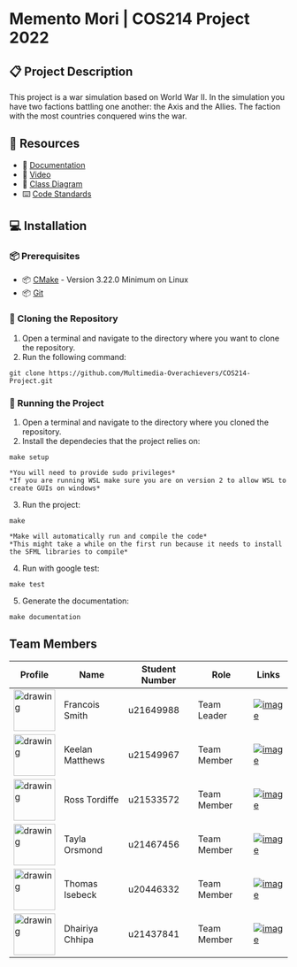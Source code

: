# Memento Mori | COS214 Project 2022
## :clipboard: Project Description
This project is a war simulation based on World War II. In the simulation you have two factions battling one another: the Axis and the Allies. The faction with the most countries conquered wins the war.

## :memo: Resources
- :bookmark_tabs: [Documentation](https://docs.google.com/document/d/1Ya7evdNcRy57eaPhburpuBTe0nAYsRKZ/edit?usp=share_link&ouid=107703581346392061394&rtpof=true&sd=true)
- :movie_camera: [Video]()
- :page_with_curl: [Class Diagram]()
- :keyboard: [Code Standards](https://github.com/Multimedia-Overachievers/COS214-Project/blob/main/Docs/DefinitiveStyleGuide.md)

## :computer: Installation
### :package: Prerequisites
- :package: [CMake](https://cmake.org/download/) - Version 3.22.0 Minimum on Linux
- :package: [Git](https://git-scm.com/downloads)
### :floppy_disk: Cloning the Repository
1. Open a terminal and navigate to the directory where you want to clone the repository.
2. Run the following command:
```
git clone https://github.com/Multimedia-Overachievers/COS214-Project.git
```
### :wrench: Running the Project
1. Open a terminal and navigate to the directory where you cloned the repository.
2. Install the dependecies that the project relies on:
```
make setup

*You will need to provide sudo privileges*
*If you are running WSL make sure you are on version 2 to allow WSL to create GUIs on windows*
```
3. Run the project:
```
make

*Make will automatically run and compile the code*
*This might take a while on the first run because it needs to install the SFML libraries to compile*
```
4. Run with google test:
```
make test
```
5. Generate the documentation:
```
make documentation
```

## Team Members

| Profile | Name | Student Number | Role | Links |
|-|-|-|-|-|
| <img src="https://lh5.googleusercontent.com/IabfHidkavHDp04KwR8dJYypb1Dg9-0ehr64bKgsAoGt3y95J5c0N20PUHZRn_PDNbQ=w2400" alt="drawing" width="75"/>| Francois Smith | u21649988 | Team Leader | [![image](https://img.shields.io/badge/GitHub-100000?style=for-the-badge&logo=github&logoColor=white "Github Profile")](https://github.com/francois-smith) |
| <img src="https://lh5.googleusercontent.com/_MrBwoCFyRyIyUyTylyJj8TCAkVc_JJ_Qnqm2zYqeWyyIrsD9r6vQUzckcLwFatuWTY=w2400" alt="drawing" width="75"/> | Keelan Matthews | u21549967| Team Member | [![image](https://img.shields.io/badge/GitHub-100000?style=for-the-badge&logo=github&logoColor=white "Github Profile")](https://github.com/Keelan-Matthews) |
|<img src="https://lh5.googleusercontent.com/AZP3G6vpLzk7UJp3cC1x4yew5Noa_SEBco_O4poBy539ynLZGZYK47L45pz7CHRCUq0=w2400" alt="drawing" width="75"/> | Ross Tordiffe | u21533572 | Team Member | [![image](https://img.shields.io/badge/GitHub-100000?style=for-the-badge&logo=github&logoColor=white "Github Profile")](https://github.com/Ross-Tordiffe) | 
|<img src="https://lh3.googleusercontent.com/E5wo06pgBxWS7AIAxVJmqBAiT2R-1XH9fkLN8SXLs-10WiKYyiHORVaTQbFiLLHTcJc=w2400" alt="drawing" width="75"/> | Tayla Orsmond | u21467456| Team Member | [![image](https://img.shields.io/badge/GitHub-100000?style=for-the-badge&logo=github&logoColor=white "Github Profile")](https://github.com/tayla-orsmond) | 
|<img src="https://lh3.googleusercontent.com/HpG5pG5kREk_YAhdDDdQLBKge6K1gi2uppiTxSZX9HhJvyzDAgvT02pNjj_1Me2sXqg=w2400" alt="drawing" width="75"/> | Thomas Isebeck | u20446332 | Team Member | [![image](https://img.shields.io/badge/GitHub-100000?style=for-the-badge&logo=github&logoColor=white "Github Profile")](https://github.com/thomasisebeck) | 
|<img src="https://lh5.googleusercontent.com/tlFqm3GleSQjggjXUmTMfsHHi6SciKL6o0ecofs1lEZTGplRpB5fFNnWjlPWs2EaLTM=w2400" alt="drawing" width="75" /> | Dhairiya Chhipa | u21437841 | Team Member | [![image](https://img.shields.io/badge/GitHub-100000?style=for-the-badge&logo=github&logoColor=white "Github Profile")](https://github.com/AureoleAxiome) | 
